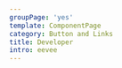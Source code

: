 ```yaml
---
groupPage: 'yes'
template: ComponentPage
category: Button and Links
title: Developer
intro: eevee
---
```



